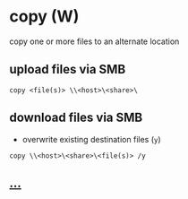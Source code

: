 # copy (W)

copy one or more files to an alternate location

## upload files via SMB

```
copy <file(s)> \\<host>\<share>\
```

## download files via SMB

* overwrite existing destination files (`y`)

```
copy \\<host>\<share>\<file(s)> /y
```

## [...](https://www.computerhope.com/copyhlp.htm)
